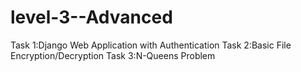 # level-3--Advanced
Task 1:Django Web Application with Authentication
Task 2:Basic File Encryption/Decryption
Task 3:N-Queens Problem
